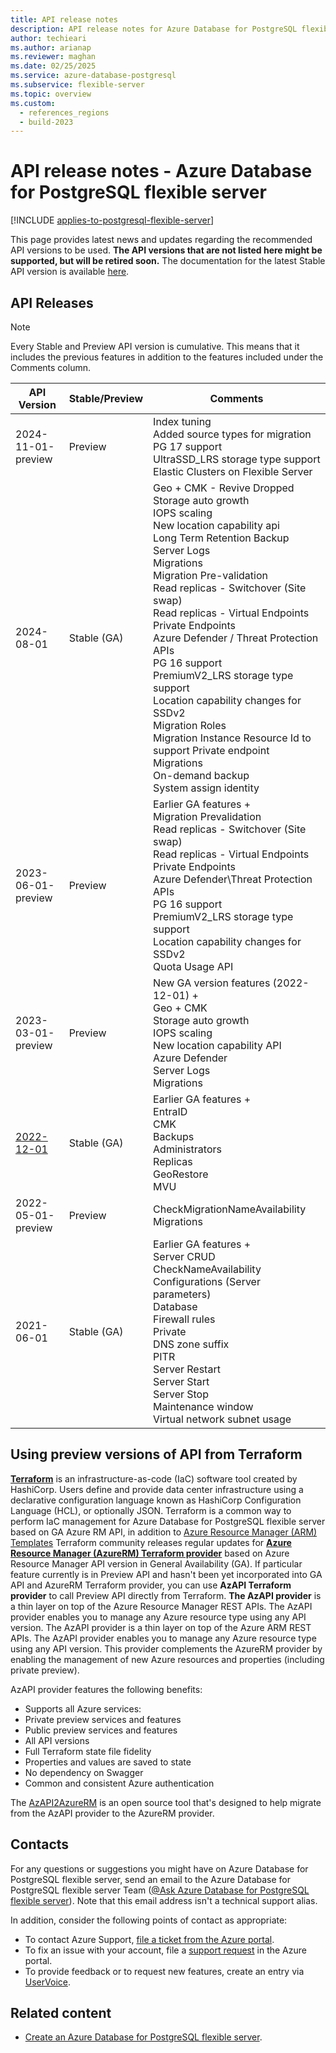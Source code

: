 ```yaml
---
title: API release notes
description: API release notes for Azure Database for PostgreSQL flexible server.
author: techieari
ms.author: arianap
ms.reviewer: maghan
ms.date: 02/25/2025
ms.service: azure-database-postgresql
ms.subservice: flexible-server
ms.topic: overview
ms.custom:
  - references_regions
  - build-2023
---
```


# API release notes - Azure Database for PostgreSQL flexible server

[!INCLUDE [applies-to-postgresql-flexible-server](~/reusable-content/ce-skilling/azure/includes/postgresql/includes/applies-to-postgresql-flexible-server.md)]

This page provides latest news and updates regarding the recommended API versions to be used. **The API versions that are not listed here might be supported, but will be retired soon.** The documentation for the latest Stable API version is available [here](/rest/api/postgresql/).

## API Releases

> [!NOTE]
> Every Stable and Preview API version is cumulative. This means that it includes the previous features in addition to the features included under the Comments column.

| API Version | Stable/Preview | Comments |
| --- | --- | --- |
| 2024-11-01-preview | Preview | Index tuning<br>Added source types for migration<br>PG 17 support<br>UltraSSD_LRS storage type support<br>Elastic Clusters on Flexible Server<br> |
| 2024-08-01 | Stable (GA) | Geo + CMK - Revive Dropped<br>Storage auto growth<br>IOPS scaling<br>New location capability api<br>Long Term Retention Backup<br>Server Logs<br>Migrations<br>Migration Pre-validation<br>Read replicas - Switchover (Site swap)<br>Read replicas - Virtual Endpoints<br>Private Endpoints<br>Azure Defender / Threat Protection APIs<br>PG 16 support<br>PremiumV2_LRS storage type support<br>Location capability changes for SSDv2<br>Migration Roles<br>Migration Instance Resource Id to support Private endpoint Migrations<br>On-demand backup<br>System assign identity<br> |
| 2023-06-01-preview| Preview | Earlier GA features   +<br>Migration Prevalidation<br>Read replicas - Switchover (Site swap)<br>Read replicas - Virtual Endpoints<br>Private Endpoints<br>Azure Defender\Threat Protection APIs<br>PG 16 support<br>PremiumV2_LRS storage type support<br>Location capability changes for SSDv2<br>Quota Usage API<br> |
| 2023-03-01-preview | Preview | New GA version features (2022-12-01) +<br>Geo + CMK<br>Storage auto growth<br>IOPS scaling<br>New location capability API<br>Azure Defender<br>Server Logs<br>Migrations<br> |
| [2022-12-01](/rest/api/postgresql/) | Stable (GA) | Earlier GA features +<br>EntraID<br>CMK<br>Backups<br>Administrators<br>Replicas<br>GeoRestore<br>MVU<br> |
| 2022-05-01-preview | Preview | CheckMigrationNameAvailability<br>Migrations<br> |
| 2021-06-01 | Stable (GA) | Earlier GA features +<br>Server CRUD<br>CheckNameAvailability<br>Configurations (Server parameters)<br>Database<br>Firewall rules<br>Private<br>DNS zone suffix<br>PITR<br>Server Restart<br>Server Start<br>Server Stop<br>Maintenance window<br>Virtual network subnet usage<br> |

## Using preview versions of API from Terraform

**[Terraform](https://www.hashicorp.com/products/terraform)** is an infrastructure-as-code (IaC) software tool created by HashiCorp. Users define and provide data center infrastructure using a declarative configuration language known as HashiCorp Configuration Language (HCL), or optionally JSON. Terraform is a common way to perform IaC management for Azure Database for PostgreSQL flexible server based on GA Azure RM API, in addition to [Azure Resource Manager (ARM) Templates](/azure/azure-resource-manager/templates/overview)
Terraform community releases regular updates for **[Azure Resource Manager (AzureRM) Terraform provider](https://registry.terraform.io/providers/tfproviders/azurerm/latest/docs/resources/postgresql_flexible_server)** based on Azure Resource Manager API version in General Availability (GA). 
 If particular feature currently is in Preview API and hasn't been yet incorporated into GA API and AzureRM Terraform provider, you can use **AzAPI Terraform provider** to call Preview API directly from Terraform. **The AzAPI provider** is a thin layer on top of the  Azure Resource Manager REST APIs. The AzAPI provider enables you to manage any Azure resource type using any API version.
The AzAPI provider is a thin layer on top of the Azure ARM REST APIs. The AzAPI provider enables you to manage any Azure resource type using any API version. This provider complements the AzureRM provider by enabling the management of new Azure resources and properties (including private preview).

 AzAPI provider features the following benefits:

* Supports all Azure services:
* Private preview services and features
* Public preview services and features
* All API versions
* Full Terraform state file fidelity
* Properties and values are saved to state
* No dependency on Swagger
* Common and consistent Azure authentication

The [AzAPI2AzureRM](https://github.com/Azure/azapi2azurerm/releases) is an open source tool that's designed to help migrate from the AzAPI provider to the AzureRM provider.

## Contacts

For any questions or suggestions you might have on Azure Database for PostgreSQL flexible server, send an email to the Azure Database for PostgreSQL flexible server Team ([@Ask Azure Database for PostgreSQL flexible server](mailto:AskAzureDBforPostgreSQL@service.microsoft.com)). Note that this email address isn't a technical support alias.

In addition, consider the following points of contact as appropriate:

- To contact Azure Support, [file a ticket from the Azure portal](https://portal.azure.com/?#blade/Microsoft_Azure_Support/HelpAndSupportBlade).
- To fix an issue with your account, file a [support request](https://portal.azure.com/#blade/Microsoft_Azure_Support/HelpAndSupportBlade/newsupportrequest) in the Azure portal.
- To provide feedback or to request new features, create an entry via [UserVoice](https://feedback.azure.com/forums/597976-azure-database-for-postgresql).

## Related content

- [Create an Azure Database for PostgreSQL flexible server](quickstart-create-server.md).
